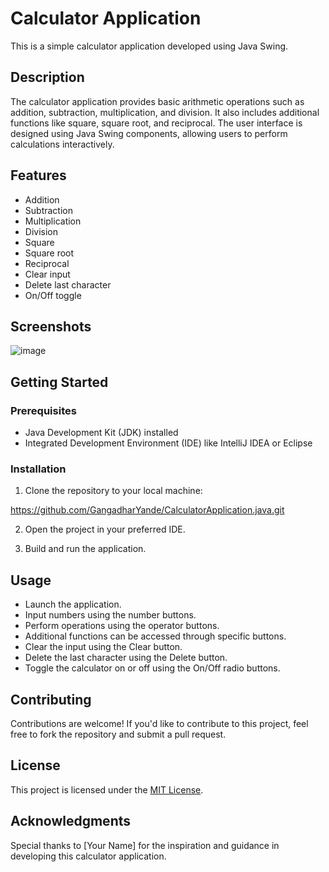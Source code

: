 # Calculator Application

This is a simple calculator application developed using Java Swing.

## Description

The calculator application provides basic arithmetic operations such as addition, subtraction, multiplication, and division. It also includes additional functions like square, square root, and reciprocal. The user interface is designed using Java Swing components, allowing users to perform calculations interactively.

## Features

- Addition
- Subtraction
- Multiplication
- Division
- Square
- Square root
- Reciprocal
- Clear input
- Delete last character
- On/Off toggle

## Screenshots

![image](https://github.com/GangadharYande/CalculatorApplication.java/assets/36783781/83e47987-aa47-434c-aec5-6419ad15472d)


## Getting Started

### Prerequisites

- Java Development Kit (JDK) installed
- Integrated Development Environment (IDE) like IntelliJ IDEA or Eclipse

### Installation

1. Clone the repository to your local machine:

  https://github.com/GangadharYande/CalculatorApplication.java.git


2. Open the project in your preferred IDE.

3. Build and run the application.

## Usage

- Launch the application.
- Input numbers using the number buttons.
- Perform operations using the operator buttons.
- Additional functions can be accessed through specific buttons.
- Clear the input using the Clear button.
- Delete the last character using the Delete button.
- Toggle the calculator on or off using the On/Off radio buttons.

## Contributing

Contributions are welcome! If you'd like to contribute to this project, feel free to fork the repository and submit a pull request.

## License

This project is licensed under the [MIT License](LICENSE).

## Acknowledgments

Special thanks to [Your Name] for the inspiration and guidance in developing this calculator application.
